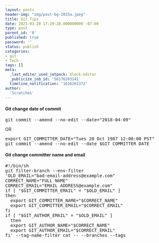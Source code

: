 ```yaml
---
layout: posts
header-img: "img/post-bg-2015a.jpeg"
title: Git Tips
date: 2021-03-20 17:29:28.000000000 -07:00
type: post
parent_id: '0'
published: true
password: ''
status: publish
categories:
- git
- Tech
tags: []
meta:
  _last_editor_used_jetpack: block-editor
  _publicize_job_id: '56176203141'
  timeline_notification: '1616261372'
author:
  'Scratches'
---
```

#### Git change date of commit
<pre>git commit --amend --no-edit --date="2018-04-09"</pre>

OR

<pre>export GIT_COMMITTER_DATE="Tues 20 Oct 1987 12:00:00 PST" 
git commit --amend --no-edit --date $GIT_COMMITTER_DATE
</pre>

#### Git change committer name and email
<pre>
#!/bin/sh
git filter-branch --env-filter 
'OLD_EMAIL="bad-email-address@example.com"
CORRECT_NAME="FULL NAME"
CORRECT_EMAIL="EMAIL ADDRESS@example.com"
if [ "$GIT_COMMITTER_EMAIL" = "$OLD_EMAIL" ]
then
  export GIT_COMMITTER_NAME="$CORRECT_NAME"
  export GIT_COMMITTER_EMAIL="$CORRECT_EMAIL"
fi
if [ "$GIT_AUTHOR_EMAIL" = "$OLD_EMAIL" ]
  then
  export GIT_AUTHOR_NAME="$CORRECT_NAME"
  export GIT_AUTHOR_EMAIL="$CORRECT_EMAIL"
fi' --tag-name-filter cat -- --branches --tags
</pre>

